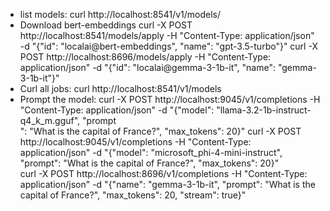 - list models:
    curl http://localhost:8541/v1/models/   
- Download bert-embeddings
    curl -X POST http://localhost:8541/models/apply -H "Content-Type: application/json" -d "{\"id\": \"localai@bert-embeddings\", \"name\": \"gpt-3.5-turbo\"}"
    curl -X POST http://localhost:8696/models/apply -H "Content-Type: application/json" -d "{\"id\": \"localai@gemma-3-1b-it\", \"name\": \"gemma-3-1b-it\"}"
- Curl all jobs:
    curl http://localhost:8541/v1/models
- Prompt the model:
    curl -X POST http://localhost:9045/v1/completions  -H "Content-Type: application/json"  -d "{\"model\": \"llama-3.2-1b-instruct-q4_k_m.gguf\", \"prompt\
": \"What is the capital of France?\", \"max_tokens\": 20}" 
    curl -X POST http://localhost:9045/v1/completions  -H "Content-Type: application/json"  -d "{\"model\": \"microsoft_phi-4-mini-instruct\", \"prompt\": \"What is the capital of France?\", \"max_tokens\": 20}"  
    curl -X POST http://localhost:8696/v1/completions  -H "Content-Type: application/json"  -d "{\"name\": \"gemma-3-1b-it\", \"prompt\": \"What is the capital of France?\", \"max_tokens\": 20, \"stream\": true}"   